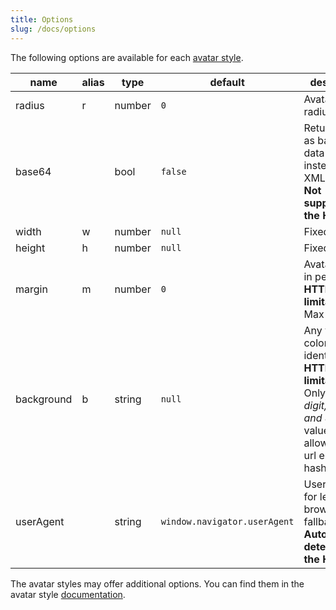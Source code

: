 ```yaml
---
title: Options
slug: /docs/options
---
```


The following options are available for each [avatar style](/styles).

| name       | alias | type   | default                      | description                                                                                                                                         |
| ---------- | ----- | ------ | ---------------------------- | --------------------------------------------------------------------------------------------------------------------------------------------------- |
| radius     | r     | number | `0`                          | Avatar border radius                                                                                                                                |
| base64     |       | bool   | `false`                      | Return avatar as base64 data uri instead of XML <br /> **Not supported by the HTTP API**                                                            |
| width      | w     | number | `null`                       | Fixed width                                                                                                                                         |
| height     | h     | number | `null`                       | Fixed height                                                                                                                                        |
| margin     | m     | number | `0`                          | Avatar margin in percent<br /> **HTTP-API limitation** Max value `25`                                                                               |
| background | b     | string | `null`                       | Any valid color identifier<br /> **HTTP-API limitation** Only hex _(3-digit, 6-digit and 8-digit)_ values are allowed. Use url encoded hash: `%23`. |
| userAgent  |       | string | `window.navigator.userAgent` | User-Agent for legacy browser fallback<br /> **Automatically detected by the HTTP API**                                                             |

The avatar styles may offer additional options. You can find them in the avatar style [documentation](/styles).
